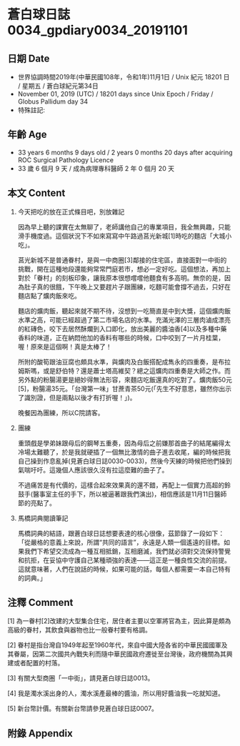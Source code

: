# 蒼白球日誌0034_gpdiary0034_20191101 #

## 日期 Date ##

* 世界協調時間2019年(中華民國108年，令和1年)11月1日 / Unix 紀元 18201 日 / 星期五 / 蒼白球紀元第34日
* November 01, 2019 (UTC) / 18201 days since Unix Epoch / Friday / Globus Pallidum day 34
* 特殊註記:

## 年齡 Age ##

* 33 years 6 months 9 days old / 2 years 0 months 20 days after acquiring ROC Surgical Pathology Licence
* 33 歲 6 個月 9 天 / 成為病理專科醫師 2 年 0 個月 20 天

## 本文 Content ##

1. 今天把吃的放在正式條目吧，別放雜記

    因為早上聽的課實在太無聊了，老師講他自己的專業項目，我全無興趣，只能滑手機度過。這個狀況下不如來寫寫中午路過莒光新城[1]時吃的麵店「大城小吃」。

    莒光新城不是普通眷村，是與一中商圈[3]鄰接的住宅區，直接面對一中街的挑戰，開在這種地段還能夠常常門庭若市，想必一定好吃。這個想法，再加上對於「眷村」的刻板印象，讓我原本很想嚐嚐他麵食有多高明。無奈的是，因為肚子真的很餓，下午晚上又要趕片子跟團練，吃麵可能會撐不過去，只好在麵店點了爌肉飯來吃。

    麵店的爌肉飯，聽起來就不期不待，沒想到一吃簡直是中到大獎，這個爌肉飯水準之高，可能已經超過了第二市場名店的水準。充滿光澤的三層肉滷成漂亮的紅磚色，咬下去居然酥爛到入口即化，放出美麗的醬油香[4]以及多種中藥香料的味道，正在納悶他加的香料有哪些的時候，口中咬到了一片月桂葉，喔！原來是這個啊！真是太棒了！

    所附的酸筍跟油豆腐也頗具水準，與爌肉及白飯搭配成雋永的四重奏，是布拉姆斯嗎，或是舒伯特？還是蕭士塔高維契？總之這爌肉四重奏是大師之作。而另外點的粉腸湯更是絕妙得無法形容，來麵店吃飯還真的吃對了。爌肉飯50元[5]，粉腸湯35元。「台灣第一味」甘蔗青茶50元(「先生不好意思，雖然你出示了識別證，但是兩點以後才有打折喔！」)。
    
    晚餐因為團練，所以C院請客。

2. 團練

    重頭戲是學弟妹跟母后的鋼琴五重奏，因為母后之前嫌那首曲子的結尾編得太冷場太難聽了，於是我就硬插了一個無比激情的曲子進去收尾，編的時候把我自己操到作息亂掉(見蒼白球日誌0030-0033)，然後今天練的時候把他們操到氣喘吁吁。這幾個人應該很久沒有拉這麼難的曲子了。

    不過痛苦是有代價的，這樣合起來效果真的還不錯，再配上一個實力高超的鈴鼓手(醫事室主任的手下，所以被逼著跟我們演出)，相信應該是11月11日醫師節的亮點了。

3. 馬橋詞典閱讀筆記

    馬橋詞典的結語，跟蒼白球日誌想要表達的核心很像，茲節錄了一段如下：
    「從嚴格的意義上來說，所謂“共同的語言”，永遠是人類一個遙遠的目標。如果我們下希望交流成為一種互相抵銷，互相磨滅，我們就必須對交流保持警覺和抗拒，在妥協中守護自己某種頑強的表達——這正是一種良性交流的前提。這就意味著，人們在說話的時候，如果可能的話，每個人都需要一本自己特有的詞典。」
    

## 注釋 Comment ##

[1] 為一眷村[2]改建的大型集合住宅，居住者主要以空軍將官為主，因此算是頗為高級的眷村，其飲食與器物也比一般眷村要有格調。

[2] 眷村是指台灣自1949年起至1960年代，來自中國大陸各省的中華民國國軍及其眷屬，因第二次國共內戰失利而隨中華民國政府遷徙至台灣後，政府機關為其興建或者配置的村落。

[3] 有關大型商圈「一中街」，請見蒼白球日誌0013。

[4] 我是濁水溪出身的人，濁水溪產最棒的醬油，所以用好醬油我一吃就知道。

[5] 新台幣計價。有關新台幣請參見蒼白球日誌0007。



## 附錄 Appendix ##

